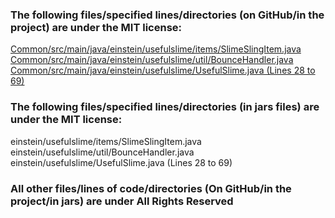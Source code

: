 ### The following files/specified lines/directories (on GitHub/in the project) are under the MIT license:
[Common/src/main/java/einstein/usefulslime/items/SlimeSlingItem.java](Common/src/main/java/einstein/usefulslime/items/SlimeSlingItem.java)
<br>
[Common/src/main/java/einstein/usefulslime/util/BounceHandler.java](Common/src/main/java/einstein/usefulslime/util/BounceHandler.java)
<br>
[Common/src/main/java/einstein/usefulslime/UsefulSlime.java (Lines 28 to 69)](https://github.com/MincraftEinstein/UsefulSlime/blob/158ed3db7b9404083179337a2fd2d071d0ec3d45/Common/src/main/java/einstein/usefulslime/UsefulSlime.java#L28C1-L69C6)

### The following files/specified lines/directories (in jars files) are under the MIT license:
einstein/usefulslime/items/SlimeSlingItem.java
<br>
einstein/usefulslime/util/BounceHandler.java
<br>
einstein/usefulslime/UsefulSlime.java (Lines 28 to 69)

### All other files/lines of code/directories (On GitHub/in the project/in jars) are under All Rights Reserved
